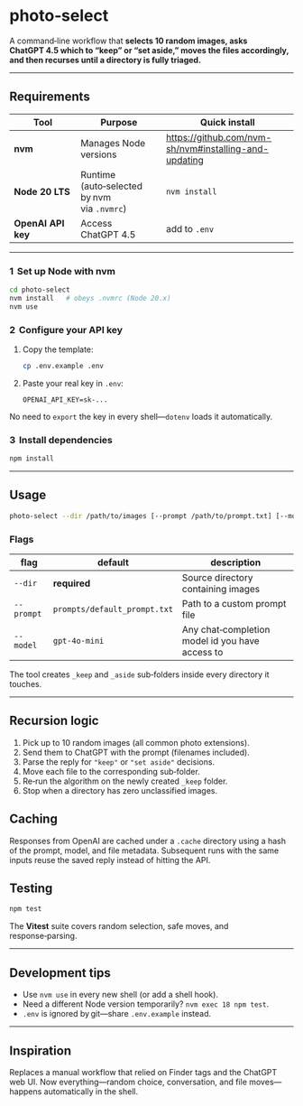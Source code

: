 # photo‑select

A command‑line workflow that **selects 10 random images, asks ChatGPT 4.5 which to “keep” or “set aside,”
moves the files accordingly, and then recurses until a directory is fully triaged.**

---

## Requirements

| Tool               | Purpose                                     | Quick install                                           |
| ------------------ | ------------------------------------------- | ------------------------------------------------------- |
| **nvm**            | Manages Node versions                       | <https://github.com/nvm-sh/nvm#installing-and-updating> |
| **Node 20 LTS**    | Runtime (auto‑selected by nvm via `.nvmrc`) | `nvm install`                                           |
| **OpenAI API key** | Access ChatGPT 4.5                          | add to `.env`                                           |

---

### 1  Set up Node with nvm

```bash
cd photo-select
nvm install   # obeys .nvmrc (Node 20.x)
nvm use
```

### 2  Configure your API key

1. Copy the template:

   ```bash
   cp .env.example .env
   ```

2. Paste your real key in `.env`:

   ```dotenv
   OPENAI_API_KEY=sk-...
   ```

No need to `export` the key in every shell—`dotenv` loads it automatically.

### 3  Install dependencies

```bash
npm install
```

---

## Usage

```bash
photo-select --dir /path/to/images [--prompt /path/to/prompt.txt] [--model gpt-4o]
```

### Flags

| flag       | default                      | description                                     |
| ---------- | ---------------------------- | ----------------------------------------------- |
| `--dir`    | **required**                 | Source directory containing images              |
| `--prompt` | `prompts/default_prompt.txt` | Path to a custom prompt file                    |
| `--model`  | `gpt-4o-mini`                | Any chat‑completion model id you have access to |

The tool creates `_keep` and `_aside` sub‑folders inside every directory it touches.

---

## Recursion logic

1. Pick up to 10 random images (all common photo extensions).
2. Send them to ChatGPT with the prompt (filenames included).
3. Parse the reply for `"keep"` or `"set aside"` decisions.
4. Move each file to the corresponding sub‑folder.
5. Re‑run the algorithm on the newly created `_keep` folder.
6. Stop when a directory has zero unclassified images.

## Caching

Responses from OpenAI are cached under a `.cache` directory using a hash of the
prompt, model, and file metadata. Subsequent runs with the same inputs reuse the
saved reply instead of hitting the API.

## Testing

```bash
npm test
```

The **Vitest** suite covers random selection, safe moves, and response‑parsing.

---

## Development tips

- Use `nvm use` in every new shell (or add a shell hook).
- Need a different Node version temporarily? `nvm exec 18 npm test`.
- `.env` is ignored by git—share `.env.example` instead.

---

## Inspiration

Replaces a manual workflow that relied on Finder tags and the ChatGPT web UI.
Now everything—random choice, conversation, and file moves—happens automatically in the shell.
